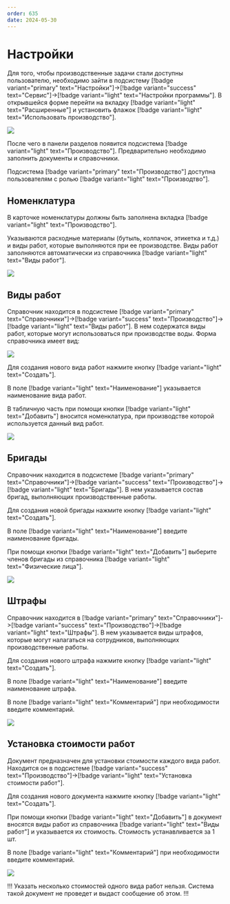 ```yaml
---
order: 635
date: 2024-05-30
---
```


# Настройки

Для того, чтобы производственные задачи стали доступны пользователю, необходимо зайти в 
подсистему [!badge variant="primary" text="Настройки"]->[!badge variant="success" text="Сервис"]->[!badge variant="light" text="Настройки программы"]. В открывшейся форме перейти на вкладку [!badge variant="light" text="Расширенные"] и установить флажок [!badge variant="light" text="Использовать производство"].

![](/images/производство/пр.jpg)

После чего в панели разделов появится подсистема [!badge variant="light" text="Производство"]. Предварительно необходимо заполнить документы и справочники.

Подсистема [!badge variant="primary" text="Производство"]  доступна пользователям с ролью [!badge variant="light" text="Производтво"]. 

## Номенклатура

В карточке номенклатуры должны быть заполнена вкладка [!badge variant="light" text="Производство"].

Указываются расходные материалы (бутыль, колпачок, этикетка и т.д.) и виды работ, которые выполняются при ее производстве.
Виды работ заполняются автоматически из справочника [!badge variant="light" text="Виды работ"]. 

![](/images/производство/пр1.jpg)

## Виды работ

Справочник находится в подсистеме [!badge variant="primary" text="Справочники"]->[!badge variant="success" text="Производство"]->[!badge variant="light" text="Виды работ"]. В нем содержатся виды работ, которые могут использоваться при производстве воды. Форма справочника имеет вид:

![](/images/производство/пр3.jpg)

Для создания нового вида работ нажмите кнопку [!badge variant="light" text="Создать"].

В поле [!badge variant="light" text="Наименование"] указывается наименование вида работ.

В табличную часть при помощи кнопки [!badge variant="light" text="Добавить"] вносится номенклатура, при производстве 
которой используется данный вид работ.

![](/images/производство/пр.gif)

## Бригады

Справочник находится в подсистеме [!badge variant="primary" text="Справочники"]->[!badge variant="success" text="Производство"]->[!badge variant="light" text="Бригады"]. В нем указывается состав бригад, выполняющих производственные работы. 

Для создания новой бригады нажмите кнопку [!badge variant="light" text="Создать"]. 

В поле [!badge variant="light" text="Наименование"] введите наименование бригады.

При помощи кнопки [!badge variant="light" text="Добавить"] выберите членов бригады из справочника [!badge variant="light" text="Физические лица"].

![](/images/производство/пр1.gif)

## Штрафы

Справочник находится в [!badge variant="primary" text="Справочники"]->[!badge variant="success" text="Производство"]->[!badge variant="light" text="Штрафы"]. В нем указывается виды штрафов, которые могут налагаться на сотрудников, выполняющих производственные работы.

Для создания нового штрафа нажмите кнопку [!badge variant="light" text="Создать"].

В поле [!badge variant="light" text="Наименование"] введите наименование штрафа.

В поле [!badge variant="light" text="Комментарий"] при необходимости введите комментарий.


![](/images/производство/пр3.gif)

## Установка стоимости работ

Документ предназначен для установки стоимости каждого вида работ. Находится он в подсистеме [!badge variant="success" text="Производство"]->[!badge variant="light" text="Установка стоимости работ"].

Для создания нового документа нажмите кнопку [!badge variant="light" text="Создать"].

При помощи кнопки [!badge variant="light" text="Добавить"] в документ вносятся виды работ из справочника [!badge variant="light" text="Виды работ"]  и указывается их стоимость. Стоимость устанавливается за 1 шт.

В поле [!badge variant="light" text="Комментарий"]  при необходимости введите комментарий.

![](/images/производство/пр4.gif)

!!!
Указать несколько стоимостей одного вида работ нельзя. Система такой документ не 
проведет и выдаст сообщение об этом.
!!!
